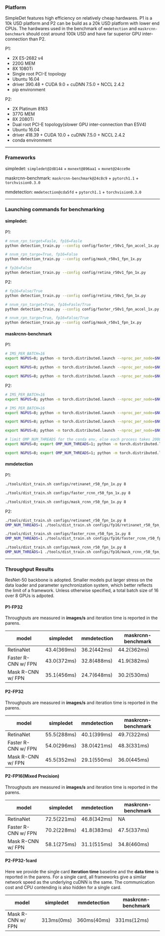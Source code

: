 ### Platform
SimpleDet features high efficiency on relatively cheap hardwares. P1 is a 10k USD platform and P2 can be build as a 20k USD platform with lower end CPUs. The hardwares used in the benchmark of `mmdetection` and `maskrcnn-benchmark` should cost around 100k USD and have far superior GPU inter-connection than P2.

P1:
- 2X E5-2682 v4
- 220G MEM
- 8X 1080Ti
- Single root PCI-E topology
- Ubuntu 16.04
- driver 390.48 + CUDA 9.0 + cuDNN 7.5.0 + NCCL 2.4.2
- pip environment

P2:
- 2X Platinum 8163
- 377G MEM
- 8X 2080Ti
- Dual root PCI-E topology(slower GPU inter-connection than E5V4)
- Ubuntu 16.04
- driver 418.39 + CUDA 10.0 + cuDNN 7.5.0 + NCCL 2.4.2
- conda environment

---

### Frameworks
simpledet:
`simpledet@2d8144` + `mxnext@896aa1` + `mxnet@24cce9e`

maskrcnn-benchmark:
`maskrcnn-benchmark@24c8c9` + `pytorch1.1` + `torchvision0.3.0`

mmdetection:
`mmdetection@cda5fd` + `pytorch1.1` + `torchvision0.3.0`

---

### Launching commands for benchmarking
#### simpledet:
P1:
```bash
# nnvm_rpn_target=Fasle, fp16=Fasle
python detection_train.py --config config/faster_r50v1_fpn_accel_1x.py

# nnvm_rpn_targe=True, fp16=False
python detection_train.py --config config/mask_r50v1_fpn_1x.py

# fp16=False
python detection_train.py --config config/retina_r50v1_fpn_1x.py
```

P2:
```bash
# fp16=False/True
python detection_train.py --config config/retina_r50v1_fpn_1x.py

# nnvm_rpn_target=True, fp16=Fasle/True
python detection_train.py --config config/faster_r50v1_fpn_accel_1x.py

# nnvm_rpn_targe=True, fp16=False/True
python detection_train.py --config config/mask_r50v1_fpn_1x.py
```

#### maskrcnn-benchmark
P1:
```bash
# IMS_PER_BATCH=16
export NGPUS=8; python -m torch.distributed.launch --nproc_per_node=$NGPUS tools/train_net.py --config-file configs/retinanet/retinanet_R-50-FPN_1x.yaml

export NGPUS=8; python -m torch.distributed.launch --nproc_per_node=$NGPUS tools/train_net.py --config-file configs/e2e_faster_rcnn_R_50_FPN_1x.yaml MODEL.RPN.FPN_POST_NMS_TOP_N_TRAIN 2000

export NGPUS=8; python -m torch.distributed.launch --nproc_per_node=$NGPUS tools/train_net.py --config-file configs/e2e_mask_rcnn_R_50_FPN_1x.yaml MODEL.RPN.FPN_POST_NMS_TOP_N_TRAIN 2000
```

P2:
```bash
# IMS_PER_BATCH=16
export NGPUS=8; python -m torch.distributed.launch --nproc_per_node=$NGPUS tools/train_net.py --config-file configs/retinanet/retinanet_R-50-FPN_1x.yaml

# IMS_PER_BATCH=16
export NGPUS=8; python -m torch.distributed.launch --nproc_per_node=$NGPUS tools/train_net.py --config-file configs/retinanet/retinanet_R-50-FPN_1x.yaml DTYPE "float16"

export NGPUS=8; python -m torch.distributed.launch --nproc_per_node=$NGPUS tools/train_net.py --config-file configs/e2e_faster_rcnn_R_50_FPN_1x.yaml MODEL.RPN.FPN_POST_NMS_TOP_N_TRAIN 2000

export NGPUS=8; python -m torch.distributed.launch --nproc_per_node=$NGPUS tools/train_net.py --config-file configs/e2e_faster_rcnn_R_50_FPN_1x.yaml MODEL.RPN.FPN_POST_NMS_TOP_N_TRAIN 2000 DTYPE "float16"

# limit OMP_NUM_THREADS for the conda env, else each process takes 2000% CPU and causes severe contending
export NGPUS=8; export OMP_NUM_THREADS=1; python -m torch.distributed.launch --nproc_per_node=$NGPUS tools/train_net.py --config-file configs/e2e_mask_rcnn_R_50_FPN_1x.yaml MODEL.RPN.FPN_POST_NMS_TOP_N_TRAIN 2000

export NGPUS=8; export OMP_NUM_THREADS=1; python -m torch.distributed.launch --nproc_per_node=$NGPUS tools/train_net.py --config-file configs/e2e_mask_rcnn_R_50_FPN_1x.yaml MODEL.RPN.FPN_POST_NMS_TOP_N_TRAIN 2000 DTYPE "float16"
```

#### mmdetection
P1:
```bash
./tools/dist_train.sh configs/retinanet_r50_fpn_1x.py 8

./tools/dist_train.sh configs/faster_rcnn_r50_fpn_1x.py 8

./tools/dist_train.sh configs/mask_rcnn_r50_fpn_1x.py 8
```

P2:
```bash
./tools/dist_train.sh configs/retinanet_r50_fpn_1x.py 8
OMP_NUM_THREADS=1 ./tools/dist_train.sh configs/fp16/retinanet_r50_fpn_fp16_1x.py 8

./tools/dist_train.sh configs/faster_rcnn_r50_fpn_1x.py 8
OMP_NUM_THREADS=1 ./tools/dist_train.sh configs/fp16/faster_rcnn_r50_fpn_fp16_1x.py 8

./tools/dist_train.sh configs/mask_rcnn_r50_fpn_1x.py 8
OMP_NUM_THREADS=1 ./tools/dist_train.sh configs/fp16/mask_rcnn_r50_fpn_fp16_1x.py 8
```

---

### Throughput Results
ResNet-50 backbone is adopted. Smaller models put larger stress on the data loader and parameter synchronization system, which better reflects the limit of a framework. Unless otherwise specified, a total batch size of 16 over 8 GPUs is adpoted.

#### P1-FP32
Throughputs are measured in **images/s** and iteration time is reported in the parens.

|model|simpledet|mmdetection|maskrcnn-benchmark|
|-----|------|-----|-------|
|RetinaNet      | 43.4(369ms) | 36.2(442ms) | 44.2(362ms) |
|Faster R-CNN w/ FPN | 43.0(372ms) | 32.8(488ms) | 41.9(382ms) |
|Mask R-CNN w/ FPN   | 35.1(456ms) | 24.7(648ms) | 30.2(530ms) |

#### P2-FP32
Throughputs are measured in **images/s** and iteration time is reported in the parens.

|model|simpledet|mmdetection|maskrcnn-benchmark|
|-----|------|-----|-------|
|RetinaNet      | 55.5(288ms) | 40.1(399ms) | 49.7(322ms) |
|Faster R-CNN w/ FPN | 54.0(296ms) | 38.0(421ms) | 48.3(331ms) |
|Mask R-CNN w/ FPN   | 45.5(352ms) | 29.1(550ms) | 36.0(445ms) |

#### P2-FP16(Mixed Precision)
Throughputs are measured in **images/s** and iteration time is reported in the parens.

|model|simpledet|mmdetection|maskrcnn-benchmark|
|-----|------|-----|-------|
|RetinaNet      | 72.5(221ms) | 46.8(342ms) | NA |
|Faster R-CNN w/ FPN | 70.2(228ms) | 41.8(383ms) | 47.5(337ms) |
|Mask R-CNN w/ FPN   | 58.1(275ms) | 31.1(515ms) | 34.8(460ms) |

#### P2-FP32-1card
Here we provide the single card **iteration time** baseline and the **data time** is reported in the parens.
For a single card, all frameworks give a similar network speed as the underlying cuDNN is the same.
The communication cost and CPU contending is also hidden for a single card.

|model|simpledet|mmdetection|maskrcnn-benchmark|
|-----|------|-----|-------|
|Mask R-CNN w/ FPN   | 313ms(0ms) | 360ms(40ms) | 331ms(12ms) |
